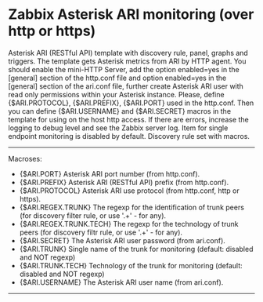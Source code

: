 # Zabbix Asterisk ARI monitoring (over http or https)
Asterisk ARI (RESTful API) template with discovery rule, panel, graphs and triggers.
The template gets Asterisk metrics from ARI by HTTP agent.
You should enable the mini-HTTP Server, add the option enabled=yes in the [general] section of the http.conf file and option enabled=yes in the [general]
section of the ari.conf file, further create Asterisk ARI user with read only
permissions within your Asterisk instance.
Please, define {$ARI.PROTOCOL}, {$ARI.PREFIX}, {$ARI.PORT} used in the http.conf.
Then you can define {$ARI.USERNAME} and {$ARI.SECRET} macros in the template for using on the host http access.
If there are errors, increase the logging to debug level and see the Zabbix server log.
Item for single endpoint monitoring is disabled by default.
Discovery rule set with macros.
***
Macroses:
 - {$ARI.PORT} Asterisk ARI port number (from http.conf).
 - {$ARI.PREFIX} Asterisk ARI (RESTful API) prefix (from http.conf).
 - {$ARI.PROTOCOL} Asterisk ARI use protocol (from http.conf, http or https).
 - {$ARI.REGEX.TRUNK} The regexp for the identification of trunk peers (for discovery filter rule, or use '.+' - for any).
 - {$ARI.REGEX.TRUNK.TECH} The regexp for the technology of trunk peers (for discovery filtr rule, or use '.+' - for any).
 - {$ARI.SECRET} The Asterisk ARI user password (from ari.conf).
 - {$ARI.TRUNK} Single name of the trunk for monitoring (default: disabled and NOT regexp)
 - {$ARI.TRUNK.TECH} Technology of the trunk for monitoring (default: disabled and NOT regexp)
 - {$ARI.USERNAME} The Asterisk ARI user name (from ari.conf).
***
